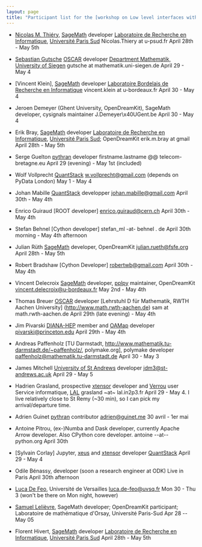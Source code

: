 ```yaml
---
layout: page
title: "Participant list for the [workshop on Low level interfaces with libraries]( https://github.com/OpenDreamKit/OpenDreamKit/issues/251 )"
---
```


- [Nicolas M. Thiéry](http://Nicolas.Thiery.name),  [SageMath](http://sagemath.org) developer
  [Laboratoire de Recherche en Informatique](http://www.lri.fr), [Université Paris Sud](http://www.u-psud.fr)
  Nicolas.Thiery at u-psud.fr
  April 28th - May 5th

- [Sebastian Gutsche](https://sebasguts.github.io/) [OSCAR](https://www.computeralgebra.de/oscar/) developer
  [Department Mathematik, University of Siegen](https://www.uni-siegen.de/fb6/fb6/)
  gutsche at mathematik.uni-siegen.de
  April 29 - May 4

- [Vincent Klein], [SageMath](http://sagemath.org) developer
  [Laboratoire Bordelais de Recherche en Informatique](http://www.labri.fr)
  vincent.klein at u-bordeaux.fr
  April 30 - May 4

- Jeroen Demeyer (Ghent University, OpenDreamKit), SageMath developer, cysignals maintainer
  J.Demeyer\x40UGent.be
  April 30 - May 4

- Erik Bray,  [SageMath](http://sagemath.org) developer
  [Laboratoire de Recherche en Informatique](http://www.lri.fr), [Université Paris Sud](http://www.u-psud.fr); OpenDreamKit
  erik.m.bray at gmail
  April 28th - May 5th

- Serge Guelton [pythran](http://github.com/serge-sans-paille/pythran) developer
  firstname.lastname @@ telecom-bretagne.eu
  April 29 (evening) - May 1st (included)

- Wolf Vollprecht [QuantStack](http://github.com/quantstack)
   w.vollprecht@gmail.com
  (depends on PyData London) May 1 - May 4

- Johan Mabille [QuantStack](http://github.com/quantstack) developper
  johan.mabille@gmail.com
  April 30th - May 4th

- Enrico Guiraud [ROOT developer]
  enrico.guiraud@cern.ch
  April 30th - May 4th

- Stefan Behnel [Cython developer]
  stefan_ml -at- behnel . de
  April 30th morning - May 4th afternoon

- Julian Rüth [SageMath](http://sagemath.org) developer, OpenDreamKit
  julian.rueth@fsfe.org
  April 28th - May 5th

- Robert Bradshaw [Cython Developer]
  robertwb@gmail.com
  April 30th - May 4th

- Vincent Delecroix [SageMath](http://sagemath.org) developer, [pplpy](https://github.com/videlec/pplpy) maintainer, OpenDreamKit
  vincent.delecroix@u-bordeaux.fr
  May 2nd - May 4th

- Thomas Breuer  [OSCAR](https://www.computeralgebra.de/oscar/) developer
  [Lehrstuhl D für Mathematik, RWTH Aachen University] (http://www.math.rwth-aachen.de)
  sam at math.rwth-aachen.de
  April 29th (late evening) - May 4th

- Jim Pivarski [DIANA-HEP](http://diana-hep.org/) member and [OAMap](https://github.com/diana-hep/oamap) developer
  pivarski@princeton.edu
  April 29th - May 4th

- Andreas Paffenholz [TU Darmstadt, http://www.mathematik.tu-darmstadt.de/~paffenholz/, polymake.org], polymake developer
  paffenholz@mathematik.tu-darmstadt.de
  April 30 - May 3

- James Mitchell [University of St Andrews](http://www-groups.mcs.st-andrews.ac.uk/~jamesm/) developer
  jdm3@st-andrews.ac.uk
  April 29 - May 5

- Hadrien Grasland, prospective [xtensor](http://quantstack.net/xtensor) developer and [Verrou](https://github.com/edf-hpc/verrou) user
  Service informatique, [LAL](https://www.lal.in2p3.fr/)
  grasland ~at~ lal.in2p3.fr
  April 29 - May 4. I live relatively close to St Remy (~30 min), so I can pick my arrival/departure time.

- Adrien Guinet [pythran](http://github.com/serge-sans-paille/pythran) contributor
  adrien@guinet.me
  30 avril - 1er mai

- Antoine Pitrou, (ex-)Numba and Dask developer, currently Apache Arrow developer. Also CPython core developer.
  antoine --at-- python.org
  April 30th

- [Sylvain Corlay] Jupyter, [xeus](https://github.com/QuantStack/xeus/) and [xtensor](https://github.com/QuantStack/xtensor/) developer
  [QuantStack](http://quantstack.net/)
  April 29 - May 4

- Odile Bénassy, developer (soon a research engineer at ODK)
  Live in Paris
  April 30th afternoon

- [Luca De Feo](http://defeo.lu/), Université de Versailles
  luca.de-feo@uvsq.fr
  Mon 30 - Thu 3 (won't be there on Mon night, however)

- [Samuel Lelièvre](https://wiki.sagemath.org/slelievre),
  SageMath developer; OpenDreamKit participant; Laboratoire de mathématique d'Orsay, Université Paris-Sud
  Apr 28 -- May 05

- Florent Hivert,  [SageMath](http://sagemath.org) developer
  [Laboratoire de Recherche en Informatique](http://www.lri.fr), [Université Paris Sud](http://www.u-psud.fr)
  April 28th - May 5th
